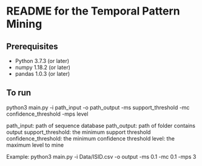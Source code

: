 # README for the Temporal Pattern Mining


## Prerequisites
- Python 3.7.3 (or later)
- numpy 1.18.2 (or later)
- pandas 1.0.3 (or later)

## To run 
python3 main.py -i path_input -o path_output -ms support_threshold -mc confidence_threshold -mps level

path_input: path of sequence database
path_output: path of folder contains output
support_threshold: the minimum support threshold
confidence_threshold: the minimum confidence threshold
level: the maximum level to mine

Example: python3 main.py -i Data/ISID.csv -o output -ms 0.1 -mc 0.1 -mps 3
